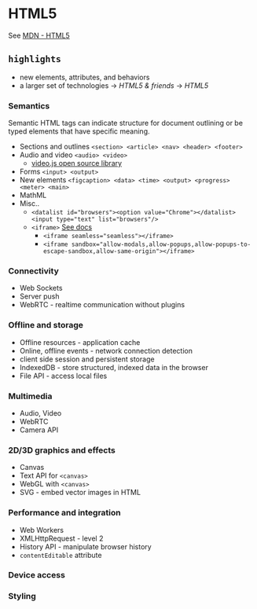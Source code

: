 # HTML5

See [MDN - HTML5](https://developer.mozilla.org/en-US/docs/Web/Guide/HTML/HTML5)

## `highlights`

* new elements, attributes, and behaviors
* a larger set of technologies -> _HTML5 & friends_ -> _HTML5_

### Semantics

Semantic HTML tags can indicate structure for document outlining or be typed elements that have specific meaning.

* Sections and outlines `<section> <article> <nav> <header> <footer>` 
* Audio and video `<audio> <video>` 
  * [video.js open source library](http://videojs.com/)
* Forms `<input> <output>`
* New elements `<figcaption> <data> <time> <output> <progress> <meter> <main>`
* MathML
* Misc..
  * `<datalist id="browsers"><option value="Chrome"></datalist><input type="text" list="browsers"/>`
  * `<iframe>` [See docs](https://developer.mozilla.org/en-US/docs/Web/HTML/Element/iframe#Attributes) 
    * `<iframe seamless="seamless"></iframe>`
    * `<iframe sandbox="allow-modals,allow-popups,allow-popups-to-escape-sandbox,allow-same-origin"></iframe>`


### Connectivity
* Web Sockets
* Server push
* WebRTC - realtime communication without plugins

### Offline and storage
* Offline resources - application cache
* Online, offline events - network connection detection
* client side session and persistent storage
* IndexedDB - store structured, indexed data in the browser
* File API - access local files

### Multimedia
* Audio, Video
* WebRTC
* Camera API

### 2D/3D graphics and effects
* Canvas
* Text API for `<canvas>`
* WebGL with `<canvas>`
* SVG - embed vector images in HTML

### Performance and integration
* Web Workers
* XMLHttpRequest - level 2
* History API - manipulate browser history
* `contentEditable` attribute

### Device access


### Styling

